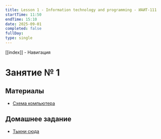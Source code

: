 ```yaml
---
title: Lesson 1 - Information technology and programming - ИАИТ-111
startTime: 11:50
endTime: 15:10
date: 2025-09-01
completed: false
fullDay:
type: single
---
```

[[index]] - Навигация
# Занятие № 1

## Материалы

- [Схема компьютера](Устройство_компьютера.canvas)

## Домашнее задание

- [Тыкни сюда](Homework)